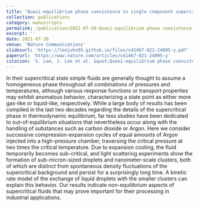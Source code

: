 ```yaml
---
title: "Quasi-equilibrium phase coexistence in single component supercritical fluids"
collection: publications
category: manuscripts
permalink: /publication/2021-07-30-Quasi-equilibrium phase coexistence in single component supercritical fluids
excerpt: ''
date: 2021-07-30
venue: 'Nature Communications'
slidesurl: 'https://leejuho95.github.io/files/s41467-021-24895-y.pdf'
paperurl: 'https://www.nature.com/articles/s41467-021-24895-y'
citation: 'S. Lee, J. Lee et al. &quot;Quasi-equilibrium phase coexistence in single component supercritical fluids&quot; <i>Nat. Commun.</i>. 12, 4630 (2021).'
---
```


In their supercritical state simple fluids are generally thought to assume a homogeneous
phase throughout all combinations of pressures and temperatures, although various response
functions or transport properties may exhibit anomalous behavior, characterizing a state
point as either more gas-like or liquid-like, respectively. While a large body of results has
been compiled in the last two decades regarding the details of the supercritical phase in
thermodynamic equilibrium, far less studies have been dedicated to out-of-equilibrium
situations that nevertheless occur along with the handling of substances such as carbon
dioxide or Argon. Here we consider successive compression-expansion cycles of equal
amounts of Argon injected into a high-pressure chamber, traversing the critical pressure at
two times the critical temperature. Due to expansion cooling, the fluid temporarily becomes
sub-critical, and light scattering experiments show the formation of sub-micron-sized droplets
and nanometer-scale clusters, both of which are distinct from spontaneous density
fluctuations of the supercritical background and persist for a surprisingly long time. A kinetic
rate model of the exchange of liquid droplets with the smaller clusters can explain this
behavior. Our results indicate non-equilibrium aspects of supercritical fluids that may prove
important for their processing in industrial applications.

